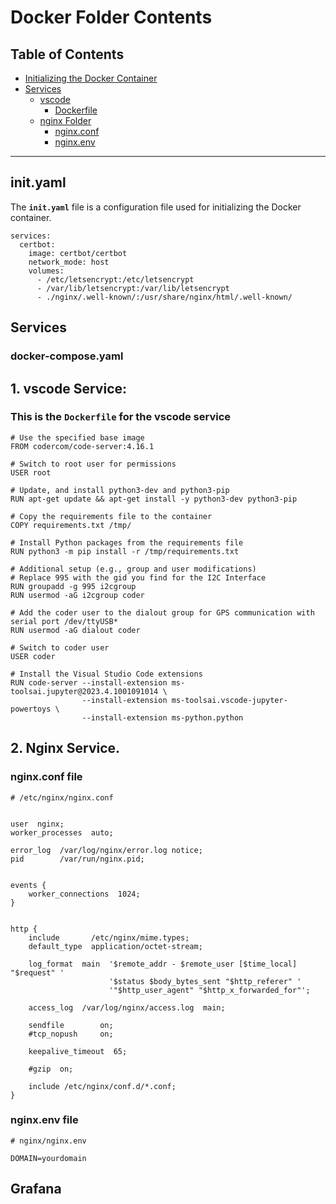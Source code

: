 # Docker Folder Contents

## Table of Contents

- [Initializing the Docker Container](#inityaml)
- [Services](#Services)
  - [vscode ](#1-vscode-service)
    - [Dockerfile](#this-is-the-dockerfile-for-the-vscode-service)
  - [nginx Folder](#2-nginx-service)
    - [nginx.conf](#nginxconf-file)
    - [nginx.env](#nginxenv-file)
  
---

## init.yaml
The **`init.yaml`** file is a configuration file used for initializing the Docker container.

```version: '3'
services:
  certbot:
    image: certbot/certbot
    network_mode: host
    volumes:
      - /etc/letsencrypt:/etc/letsencrypt
      - /var/lib/letsencrypt:/var/lib/letsencrypt
      - ./nginx/.well-known/:/usr/share/nginx/html/.well-known/
```

## Services
### docker-compose.yaml 

## 1. vscode Service:

### This is the `Dockerfile` for the vscode service

```
# Use the specified base image
FROM codercom/code-server:4.16.1

# Switch to root user for permissions
USER root

# Update, and install python3-dev and python3-pip
RUN apt-get update && apt-get install -y python3-dev python3-pip

# Copy the requirements file to the container
COPY requirements.txt /tmp/

# Install Python packages from the requirements file
RUN python3 -m pip install -r /tmp/requirements.txt

# Additional setup (e.g., group and user modifications)
# Replace 995 with the gid you find for the I2C Interface
RUN groupadd -g 995 i2cgroup
RUN usermod -aG i2cgroup coder

# Add the coder user to the dialout group for GPS communication with serial port /dev/ttyUSB*
RUN usermod -aG dialout coder

# Switch to coder user
USER coder

# Install the Visual Studio Code extensions
RUN code-server --install-extension ms-toolsai.jupyter@2023.4.1001091014 \
                --install-extension ms-toolsai.vscode-jupyter-powertoys \
                --install-extension ms-python.python
```

## 2. Nginx Service.

### **nginx.conf** file

```
# /etc/nginx/nginx.conf


user  nginx;
worker_processes  auto;

error_log  /var/log/nginx/error.log notice;
pid        /var/run/nginx.pid;


events {
    worker_connections  1024;
}


http {
    include       /etc/nginx/mime.types;
    default_type  application/octet-stream;

    log_format  main  '$remote_addr - $remote_user [$time_local] "$request" '
                      '$status $body_bytes_sent "$http_referer" '
                      '"$http_user_agent" "$http_x_forwarded_for"';

    access_log  /var/log/nginx/access.log  main;

    sendfile        on;
    #tcp_nopush     on;

    keepalive_timeout  65;

    #gzip  on;

    include /etc/nginx/conf.d/*.conf;
}
```

### **nginx.env** file
```
# nginx/nginx.env

DOMAIN=yourdomain
```
## Grafana



